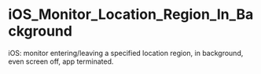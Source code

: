 # iOS_Monitor_Location_Region_In_Background
iOS: monitor entering/leaving a specified location region, in background, even screen off, app terminated.
